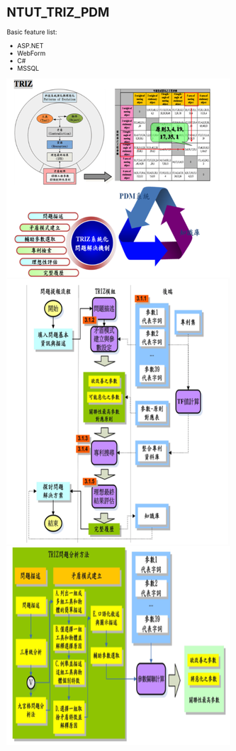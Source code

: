 # NTUT_TRIZ_PDM

Basic feature list:

 * ASP.NET
 * WebForm
 * C#
 * MSSQL

<img src="TRIZ01.png" height="450" width="600">
<img src="TRIZ02.png" height="600" width="500">
<img src="TRIZ03.png" height="450" width="650">

